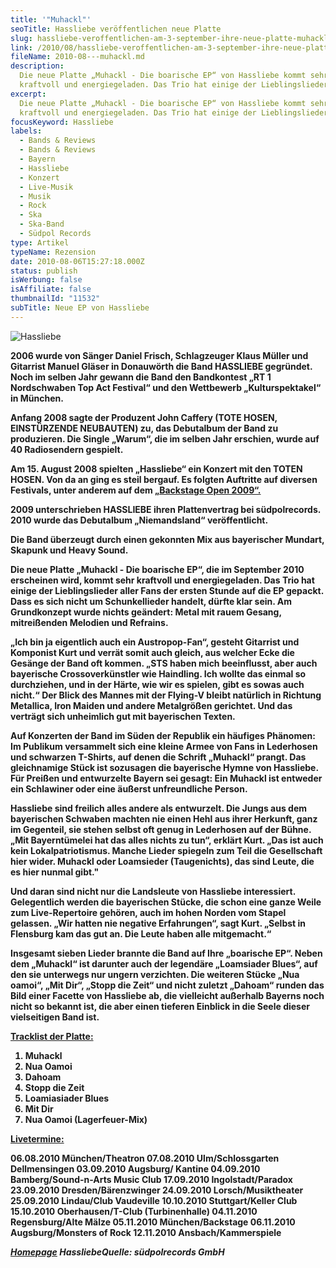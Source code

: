 ```yaml
---
title: '"Muhackl"'
seoTitle: Hassliebe veröffentlichen neue Platte
slug: hassliebe-veroffentlichen-am-3-september-ihre-neue-platte-muhackl-die-boarische-ep-ich-habe-schon-mal-reingehort
link: /2010/08/hassliebe-veroffentlichen-am-3-september-ihre-neue-platte-muhackl-die-boarische-ep-ich-habe-schon-mal-reingehort/
fileName: 2010-08---muhackl.md
description:
  Die neue Platte „Muhackl - Die boarische EP“ von Hassliebe kommt sehr
  kraftvoll und energiegeladen. Das Trio hat einige der Lieblingslieder.
excerpt:
  Die neue Platte „Muhackl - Die boarische EP“ von Hassliebe kommt sehr
  kraftvoll und energiegeladen. Das Trio hat einige der Lieblingslieder.
focusKeyword: Hassliebe
labels:
  - Bands & Reviews
  - Bands & Reviews
  - Bayern
  - Hassliebe
  - Konzert
  - Live-Musik
  - Musik
  - Rock
  - Ska
  - Ska-Band
  - Südpol Records
type: Artikel
typeName: Rezension
date: 2010-08-06T15:27:18.000Z
status: publish
isWerbung: false
isAffiliate: false
thumbnailId: "11532"
subTitle: Neue EP von Hassliebe
---
```


![Hassliebe](http://cardamonchai.com/wp-content/uploads/2010/08/hassliebe.jpg)

<strong>2006 wurde von Sänger Daniel Frisch, Schlagzeuger Klaus Müller und
Gitarrist Manuel Gläser in Donauwörth die Band HASSLIEBE gegründet. Noch im
selben Jahr gewann die Band den Bandkontest „RT 1 Nordschwaben Top Act Festival“
und den Wettbewerb „Kulturspektakel“ in München.</strong><strong>

Anfang 2008 sagte der Produzent John Caffery (TOTE HOSEN, EINSTÜRZENDE
NEUBAUTEN) zu, das Debutalbum der Band zu produzieren. Die Single „Warum“, die
im selben Jahr erschien, wurde auf 40 Radiosendern gespielt.

Am 15. August 2008 spielten „Hassliebe“ ein Konzert mit den TOTEN HOSEN. Von da
an ging es steil bergauf. Es folgten Auftritte auf diversen Festivals, unter
anderem auf dem
[„Backstage Open 2009“.](http://www.myheimat.de/neu-ulm/kultur/wiley-open-air-in-neu-ulm-mit-den-toten-hosen-am-15-august-2009-d122162.html)

2009 unterschrieben HASSLIEBE ihren Plattenvertrag bei südpolrecords. 2010 wurde
das Debutalbum „Niemandsland“ veröffentlicht.

Die Band überzeugt durch einen gekonnten Mix aus bayerischer Mundart, Skapunk
und Heavy Sound.

Die neue Platte „Muhackl - Die boarische EP“, die im September 2010 erscheinen
wird, kommt sehr kraftvoll und energiegeladen. Das Trio hat einige der
Lieblingslieder aller Fans der ersten Stunde auf die EP gepackt. Dass es sich
nicht um Schunkellieder handelt, dürfte klar sein. Am Grundkonzept wurde nichts
geändert: Metal mit rauem Gesang, mitreißenden Melodien und Refrains.

„Ich bin ja eigentlich auch ein Austropop-Fan“, gesteht Gitarrist und Komponist
Kurt und verrät somit auch gleich, aus welcher Ecke die Gesänge der Band oft
kommen. „STS haben mich beeinflusst, aber auch bayerische Crossoverkünstler wie
Haindling. Ich wollte das einmal so durchziehen, und in der Härte, wie wir es
spielen, gibt es sowas auch nicht.“ Der Blick des Mannes mit der Flying-V bleibt
natürlich in Richtung Metallica, Iron Maiden und andere Metalgrößen gerichtet.
Und das verträgt sich unheimlich gut mit bayerischen Texten.

Auf Konzerten der Band im Süden der Republik ein häufiges Phänomen: Im Publikum
versammelt sich eine kleine Armee von Fans in Lederhosen und schwarzen T-Shirts,
auf denen die Schrift „Muhackl“ prangt. Das gleichnamige Stück ist sozusagen die
bayerische Hymne von Hassliebe. Für Preißen und entwurzelte Bayern sei gesagt:
Ein Muhackl ist entweder ein Schlawiner oder eine äußerst unfreundliche Person.

Hassliebe sind freilich alles andere als entwurzelt. Die Jungs aus dem
bayerischen Schwaben machten nie einen Hehl aus ihrer Herkunft, ganz im
Gegenteil, sie stehen selbst oft genug in Lederhosen auf der Bühne. „Mit
Bayerntümelei hat das alles nichts zu tun“, erklärt Kurt. „Das ist auch kein
Lokalpatriotismus. Manche Lieder spiegeln zum Teil die Gesellschaft hier wider.
Muhackl oder Loamsieder (Taugenichts), das sind Leute, die es hier nunmal gibt."

Und daran sind nicht nur die Landsleute von Hassliebe interessiert. Gelegentlich
werden die bayerischen Stücke, die schon eine ganze Weile zum Live-Repertoire
gehören, auch im hohen Norden vom Stapel gelassen. „Wir hatten nie negative
Erfahrungen“, sagt Kurt. „Selbst in Flensburg kam das gut an. Die Leute haben
alle mitgemacht.“

Insgesamt sieben Lieder brannte die Band auf Ihre „boarische EP“. Neben dem
„Muhackl“ ist darunter auch der legendäre „Loamsiader Blues“, auf den sie
unterwegs nur ungern verzichten. Die weiteren Stücke „Nua oamoi“, „Mit Dir“,
„Stopp die Zeit“ und nicht zuletzt „Dahoam“ runden das Bild einer Facette von
Hassliebe ab, die vielleicht außerhalb Bayerns noch nicht so bekannt ist, die
aber einen tieferen Einblick in die Seele dieser vielseitigen Band ist.

<strong><span style="text-decoration: underline;">Tracklist der
Platte:</span></strong><ol><li>Muhackl</li><li>Nua
Oamoi</li><li>Dahoam</li><li>Stopp die Zeit</li><li>Loamiasiader
Blues</li><li>Mit Dir</li><li>Nua Oamoi
(Lagerfeuer-Mix)</li></ol><strong><span style="text-decoration: underline;">Livetermine:</span></strong>

06.08.2010 München/Theatron 07.08.2010 Ulm/Schlossgarten Dellmensingen
03.09.2010 Augsburg/ Kantine 04.09.2010 Bamberg/Sound-n-Arts Music Club
17.09.2010 Ingolstadt/Paradox 23.09.2010 Dresden/Bärenzwinger 24.09.2010
Lorsch/Musiktheater 25.09.2010 Lindau/Club Vaudeville 10.10.2010
Stuttgart/Keller Club 15.10.2010 Oberhausen/T-Club (Turbinenhalle) 04.11.2010
Regensburg/Alte Mälze 05.11.2010 München/Backstage 06.11.2010 Augsburg/Monsters
of Rock 12.11.2010 Ansbach/Kammerspiele

<em> [Homepage](http://www.hassliebe.de) Hassliebe</em><em>Quelle: südpolrecords
GmbH</em>

&nbsp;
